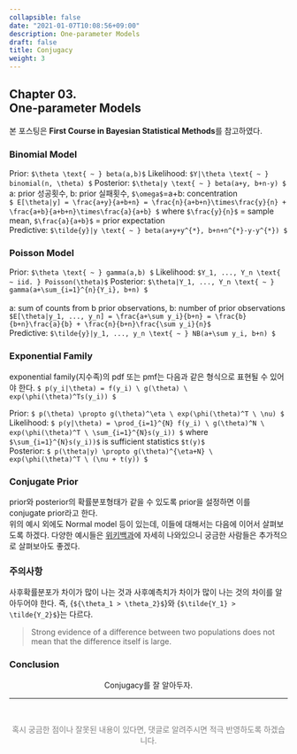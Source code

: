 ```yaml
---
collapsible: false
date: "2021-01-07T10:08:56+09:00"
description: One-parameter Models
draft: false
title: Conjugacy
weight: 3
---
```


## Chapter 03. <br> One-parameter Models
본 포스팅은 **First Course in Bayesian Statistical Methods**를 참고하였다.

### Binomial Model
Prior: `$\theta \text{ ~ } beta(a,b)$`
Likelihood: `$Y|\theta \text{ ~ } binomial(n, \theta) $`
Posterior: `$\theta|y \text{ ~ } beta(a+y, b+n-y) $` <br>
a: prior 성공횟수, b: prior 실패횟수, `$\omega$`=a+b: concentration <br>
`$ E[\theta|y] = \frac{a+y}{a+b+n} = \frac{n}{a+b+n}\times\frac{y}{n} + \frac{a+b}{a+b+n}\times\frac{a}{a+b} $` where `$\frac{y}{n}$` = sample mean, `$\frac{a}{a+b}$` = prior expectation <br>
Predictive: `$\tilde{y}|y \text{ ~ } beta(a+y+y^{*}, b+n+n^{*}-y-y^{*}) $`

### Poisson Model
Prior: `$\theta \text{ ~ } gamma(a,b) $`
Likelihood: `$Y_1, ..., Y_n \text{ ~ iid. } Poisson(\theta)$`
Posterior: `$\theta|Y_1, ..., Y_n \text{ ~ } gamma(a+\sum_{i=1}^{n}{Y_i}, b+n) $` <br>  
a: sum of counts from b prior observations, b: number of prior observations <br>
`$E[\theta|y_1, ..., y_n] = \frac{a+\sum y_i}{b+n} = \frac{b}{b+n}\frac{a}{b} + \frac{n}{b+n}\frac{\sum y_i}{n}$` <br>
Predictive: `$\tilde{y}|y_1, ..., y_n \text{ ~ } NB(a+\sum y_i, b+n) $`

### Exponential Family
exponential family(지수족)의 pdf 또는 pmf는 다음과 같은 형식으로 표현될 수 있어야 한다. `$ p(y_i|\theta) = f(y_i) \ g(\theta) \ exp(\phi(\theta)^Ts(y_i)) $`

Prior: `$ p(\theta) \propto g(\theta)^\eta \ exp(\phi(\theta)^T \ \nu) $`  
Likelihood: `$ p(y|\theta) = \prod_{i=1}^{N} f(y_i) \ g(\theta)^N \ exp(\phi(\theta)^T \ \sum_{i=1}^{N}s(y_i)) $` where `$\sum_{i=1}^{N}s(y_i))$` is sufficient statistics `$t(y)$`  
Posterior: `$ p(\theta|y) \propto g(\theta)^{\eta+N} \ exp(\phi(\theta)^T \ (\nu + t(y)) $`  

### Conjugate Prior
prior와 posterior의 확률분포형태가 같을 수 있도록 prior을 설정하면 이를 conjugate prior라고 한다.  
위의 예시 외에도 Normal model 등이 있는데, 이들에 대해서는 다음에 이어서 살펴보도록 하겠다.
다양한 예시들은 [위키백과](https://en.wikipedia.org/wiki/Conjugate_prior)에 자세히 나와있으니 궁금한 사람들은 추가적으로 살펴보아도 좋겠다.

### 주의사항
사후확률분포가 차이가 많이 나는 것과 사후예측치가 차이가 많이 나는 것의 차이를 알아두어야 한다. 즉, {`${\theta_1 > \theta_2}$`}와 {`$\tilde{Y_1} > \tilde{Y_2}$`}는 다르다.
> Strong evidence of a difference between two populations does not mean that the difference itself is large.

### Conclusion
<p style='text-align: center'> Conjugacy를 잘 알아두자. </p> 

---
<br> 
<p style='text-align: center; color:gray'> 혹시 궁금한 점이나 잘못된 내용이 있다면, 댓글로 알려주시면 적극 반영하도록 하겠습니다. </p>

<br>
<br>